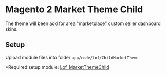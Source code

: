 # Magento 2 Market Theme Child

The theme will been add for area "marketplace" custom seller dashboard skins.

## Setup
Upload module files into folder ``app/code/Lof/ChildMarketTheme``

*Required setup module: [Lof_MarketThemeChild](https://github.com/landofcoder/module-marketplace-theme-child)

